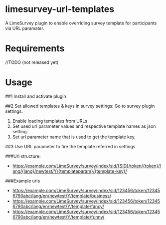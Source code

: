 # limesurvey-url-templates

A LimeSurvey plugin to enable overriding survey template for participants via URL paramater.

# Requirements
//TODO (not released yet)

# Usage
##1 Install and activate plugin

##2 Set allowed templates & keys in survey settings:
Go to survey plugin settings.

1. Enable loading templates from URLs
2. Set used url parameter values and respective template names as json setting.
3. Set url parameter name that is used to get the template key.

##3 Use URL parameter to fire the template referred in settings

###Url structure:
* <https://example.com/LimeSurvey/survey/index/sid/{SID}/token/{token}/lang/{lang}/newtest/Y/{templateparam}/{template-key}/>

###Example urls
* <https://example.com/LimeSurvey/survey/index/sid/123456/token/123456790abc/lang/en/newtest/Y/template/business/>
* <https://example.com/LimeSurvey/survey/index/sid/123456/token/123456790abc/lang/en/newtest/Y/template/fancy/>
* <https://example.com/LimeSurvey/survey/index/sid/123456/token/123456790abc/lang/en/newtest/Y/template/funny/>
